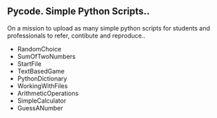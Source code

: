 ## Pycode. Simple Python Scripts..
On a mission to upload as many simple python scripts for students and professionals to refer, contibute and reproduce..

* RandomChoice
* SumOfTwoNumbers
* StartFile
* TextBasedGame
* PythonDictionary
* WorkingWithFiles
* ArithmeticOperations
* SimpleCalculator
* GuessANumber